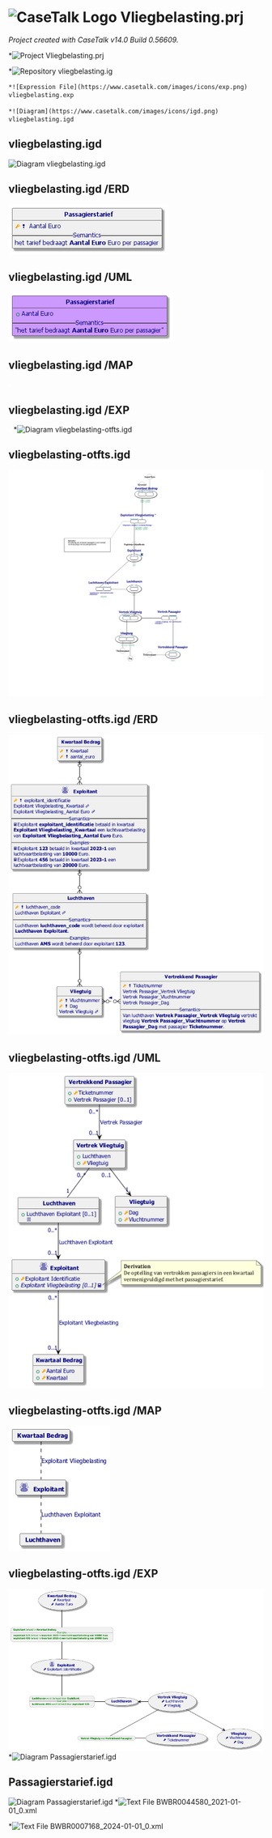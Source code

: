 ﻿# ![CaseTalk Logo](https://www.casetalk.com/images/icons/casetalk.png) Vliegbelasting.prj
*Project created with CaseTalk v14.0 Build 0.56609.*

*![Project](https://www.casetalk.com/images/icons/prj.png) Vliegbelasting.prj

  *![Repository](https://www.casetalk.com/images/icons/ig.png) vliegbelasting.ig

    *![Expression File](https://www.casetalk.com/images/icons/exp.png) vliegbelasting.exp

    *![Diagram](https://www.casetalk.com/images/icons/igd.png) vliegbelasting.igd


## vliegbelasting.igd

![Diagram vliegbelasting.igd](vliegbelasting.svg)

## vliegbelasting.igd /ERD

![Diagram vliegbelasting.igd /ERD](vliegbelasting.erd.png)

## vliegbelasting.igd /UML

![Diagram vliegbelasting.igd /UML](vliegbelasting.uml.png)

## vliegbelasting.igd /MAP

![Diagram vliegbelasting.igd /MAP](vliegbelasting.map.png)

## vliegbelasting.igd /EXP

![Diagram vliegbelasting.igd /EXP](vliegbelasting.exp.png)
    *![Diagram](https://www.casetalk.com/images/icons/igd.png) vliegbelasting-otfts.igd


## vliegbelasting-otfts.igd

![Diagram vliegbelasting-otfts.igd](vliegbelasting-otfts.png)

## vliegbelasting-otfts.igd /ERD

![Diagram vliegbelasting-otfts.igd /ERD](vliegbelasting-otfts.erd.png)

## vliegbelasting-otfts.igd /UML

![Diagram vliegbelasting-otfts.igd /UML](vliegbelasting-otfts.uml.png)

## vliegbelasting-otfts.igd /MAP

![Diagram vliegbelasting-otfts.igd /MAP](vliegbelasting-otfts.map.png)

## vliegbelasting-otfts.igd /EXP

![Diagram vliegbelasting-otfts.igd /EXP](vliegbelasting-otfts.exp.png)
    *![Diagram](https://www.casetalk.com/images/icons/igd.png) Passagierstarief.igd


## Passagierstarief.igd

![Diagram Passagierstarief.igd](Passagierstarief.svg)
  *![Text File](https://www.casetalk.com/images/icons/txt.png) BWBR0044580_2021-01-01_0.xml

  *![Text File](https://www.casetalk.com/images/icons/txt.png) BWBR0007168_2024-01-01_0.xml

